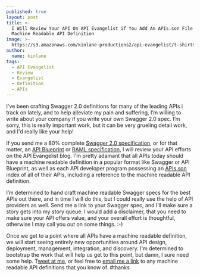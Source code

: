 ```yaml
---
published: true
layout: post
title: >-
  I Will Review Your API On API Evangelist if You Add An APIs.son File Plus A
  Machine Readable API Definition
image: >-
  https://s3.amazonaws.com/kinlane-productions2/api-evangelist/t-shirts/KL_InApiWeTrust-1000.png
author:
  name: kinlane
tags:
  - API Evangelist
  - Review
  - Evangelist
  - Definition
  - APIs
---
```

I've been crafting Swagger 2.0 definitions for many of the leading APIs i track on lately, and to help alleviate my pain and suffering, I’m willing to write about your company if you write your own Swagger 2.0 spec. I’m sorry, this is really important work, but it can be very grueling detail work, and I'd really like your help!

If you send me a 80% complete [Swagger 2.0 specification](http://swagger.io), or for that matter, an [API Blueprint](http://apiblueprint.org/) or [RAML specification](http://raml.org/), I will review your API efforts on the API Evangelist blog. I'm pretty adamant that all APIs today should have a machine readable definition in a popular format like Swagger or API Blueprint, as well as each API developer program possessing an [APIs.son](http://apisjson.org/) index of all of their APIs, including a reference to the machine readable API definition.

I’m determined to hand craft machine readable Swagger specs for the best APIs out there, and in time I will do this, but I could really use the help of API providers as well. Send me a link to your Swagger spec, and I’ll make sure a story gets into my story queue. I would add a disclaimer, that you need to make sure your API offers value, and your overall effort is thoughtful, otherwise I may call you out on some things. :-)

Once we get to a point where all APIs have a machine readable definition, we will start seeing entirely new opportunities around API design, deployment, management, integration, and discovery. I'm determined to bootstrap the work that will help us get to this point, but damn, I sure need some help. T[weet at me](https://twitter.com/kinlane), or feel free to [email me a link](/cdn-cgi/l/email-protection#3851565e57785948515d4e59565f5d54514b4c165b5755) to any machine readable API definitions that you know of. #thanks